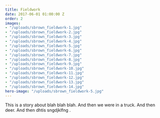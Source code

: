 ```yaml
---
title: Fieldwork
date: 2017-06-01 01:00:00 Z
order: 2
images:
- "/uploads/sbrown_fieldwork-1.jpg"
- "/uploads/sbrown_fieldwork-2.jpg"
- "/uploads/sbrown_fieldwork-3.jpg"
- "/uploads/sbrown_fieldwork-4.jpg"
- "/uploads/sbrown_fieldwork-5.jpg"
- "/uploads/sbrown_fieldwork-6.jpg"
- "/uploads/sbrown_fieldwork-7.jpg"
- "/uploads/sbrown_fieldwork-8.jpg"
- "/uploads/sbrown_fieldwork-9.jpg"
- "/uploads/sbrown_fieldwork-10.jpg"
- "/uploads/sbrown_fieldwork-11.jpg"
- "/uploads/sbrown_fieldwork-12.jpg"
- "/uploads/sbrown_fieldwork-13.jpg"
- "/uploads/sbrown_fieldwork-14.jpg"
hero-image: "/uploads/sbrown_fieldwork-5.jpg"
---
```


This is a story about blah blah blah. And then we were in a truck. And then deer. And then dhtis sngdjklfng .
